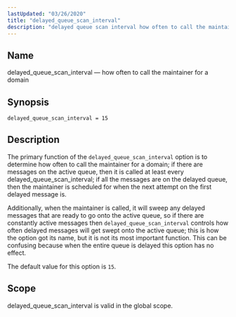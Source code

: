 ```yaml
---
lastUpdated: "03/26/2020"
title: "delayed_queue_scan_interval"
description: "delayed queue scan interval how often to call the maintainer for a domain delayed queue scan interval 15 The primary function of the delayed queue scan interval option is to determine how often to call the maintainer for a domain if there are messages on the active queue then it..."
---
```


<a name="conf.ref.delayed_queue_scan_interval"></a> 
## Name

delayed_queue_scan_interval — how often to call the maintainer for a domain

## Synopsis

`delayed_queue_scan_interval = 15`

<a name="idp8829520"></a> 
## Description

The primary function of the `delayed_queue_scan_interval` option is to determine how often to call the maintainer for a domain; if there are messages on the active queue, then it is called at least every delayed_queue_scan_interval; if all the messages are on the delayed queue, then the maintainer is scheduled for when the next attempt on the first delayed message is.

Additionally, when the maintainer is called, it will sweep any delayed messages that are ready to go onto the active queue, so if there are constantly active messages then `delayed_queue_scan_interval` controls how often delayed messages will get swept onto the active queue; this is how the option got its name, but it is not its most important function. This can be confusing because when the entire queue is delayed this option has no effect.

The default value for this option is `15`.

<a name="idp8834128"></a> 
## Scope

delayed_queue_scan_interval is valid in the global scope.
